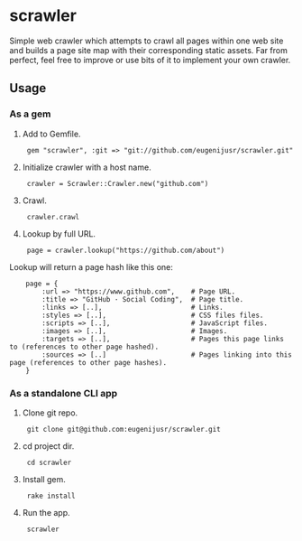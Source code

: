 scrawler
========

Simple web crawler which attempts to crawl all pages within one web site and builds a page site map with their corresponding static assets. Far from perfect, feel free to improve or use bits of it to implement your own crawler.

Usage
-----

### As a gem ###

1. Add to Gemfile.
		
		gem "scrawler", :git => "git://github.com/eugenijusr/scrawler.git"
		
2. Initialize crawler with a host name.
		
		crawler = Scrawler::Crawler.new("github.com")
		
3. Crawl.

		crawler.crawl
		
4. Lookup by full URL.

		page = crawler.lookup("https://github.com/about")
		
Lookup will return a page hash like this one:

		page = {
			:url => "https://www.github.com",    # Page URL.
			:title => "GitHub · Social Coding",  # Page title.
			:links => [..],                      # Links.
			:styles => [..],                     # CSS files files.
			:scripts => [..],                    # JavaScript files.
			:images => [..],                     # Images.
			:targets => [..],                    # Pages this page links to (references to other page hashed).
			:sources => [..]                     # Pages linking into this page (references to other page hashes).
		}
		
### As a standalone CLI app ###

1. Clone git repo.

		git clone git@github.com:eugenijusr/scrawler.git
		
2. cd project dir.

		cd scrawler
		
3. Install gem.

		rake install
		
4. Run the app.

		scrawler
		

		